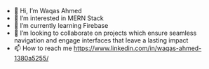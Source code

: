 - 👋 Hi, I’m Waqas Ahmed
- 👀 I’m interested in MERN Stack
- 🌱 I’m currently learning Firebase
- 💞️ I’m looking to collaborate on projects which ensure seamless navigation and engage interfaces that leave a lasting impact
- 📫 How to reach me https://www.linkedin.com/in/waqas-ahmed-1380a5255/


